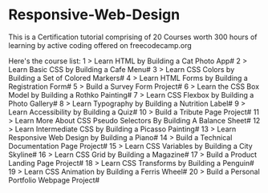 # Responsive-Web-Design
This is a Certification tutorial comprising of 20 Courses worth 300 hours of learning by active coding offered on freecodecamp.org

Here's the course list:
1 > Learn HTML by Building a Cat Photo App#
2 > Learn Basic CSS by Building a Cafe Menu#
3 > Learn CSS Colors by Building a Set of Colored Markers#
4 > Learn HTML Forms by Building a Registration Form#
5 > Build a Survey Form Project#
6 > Learn the CSS Box Model by Building a Rothko Painting#
7 > Learn CSS Flexbox by Building a Photo Gallery#
8 > Learn Typography by Building a Nutrition Label#
9 > Learn Accessibility by Building a Quiz#
10 > Build a Tribute Page Project#
11 > Learn More About CSS Pseudo Selectors By Building A Balance Sheet#
12 > Learn Intermediate CSS by Building a Picasso Painting#
13 > Learn Responsive Web Design by Building a Piano#
14 > Build a Technical Documentation Page Project#
15 > Learn CSS Variables by Building a City Skyline#
16 > Learn CSS Grid by Building a Magazine#
17 > Build a Product Landing Page Project#
18 > Learn CSS Transforms by Building a Penguin#
19 > Learn CSS Animation by Building a Ferris Wheel#
20 > Build a Personal Portfolio Webpage Project#
